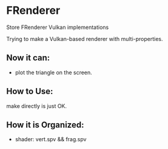 # FRenderer
Store FRenderer Vulkan implementations

Trying to make a Vulkan-based renderer with multi-properties.

## Now it can:
- plot the triangle on the screen.


## How to Use:
make directly is just OK.

## How it is Organized:
- shader: vert.spv && frag.spv
